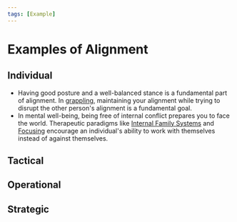 ```yaml
---
tags: [Example]
---
```


# Examples of Alignment

## Individual
* Having good posture and a well-balanced stance is a fundamental part of alignment. In [grappling](https://youtu.be/E8IrfgXl3cE), maintaining your alignment while trying to disrupt the other person's alignment is a fundamental goal. 
* In mental well-being, being free of internal conflict prepares you to face the world. Therapeutic paradigms like [Internal Family Systems](https://en.wikipedia.org/wiki/Internal_Family_Systems_Model) and [Focusing](https://en.wikipedia.org/wiki/Focusing_(psychotherapy)) encourage an individual's ability to work with themselves instead of against themselves.
## Tactical

## Operational

## Strategic
